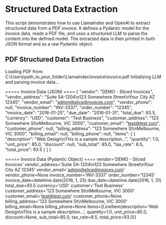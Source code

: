 # Structured Data Extraction

This script demonstrates how to use LlamaIndex and OpenAI to extract structured data
from a PDF invoice. It defines a Pydantic model for the invoice data, reads a PDF
file, and uses a structured LLM to parse the content into the defined model. The
extracted data is then printed in both JSON format and as a raw Pydantic object.

## PDF Structured Data Extraction

Loading PDF from: C:\Users\path_to_your_folder\LlamaIndex\invoice\invoice.pdf
Initializing LLM and parsing invoice data...

===== Invoice Data (JSON) ====
{
  "vendor": "DEMO - Sliced Invoices",
  "vendor_address": "Suite 5A-1204\n123 Somewhere Street\nYour City AZ 12345",
  "vendor_email": "<admin@slicedinvoices.com>",
  "vendor_phone": null,
  "invoice_number": "INV-3337",
  "order_number": "12345",
  "invoice_date": "2016-01-25",
  "due_date": "2016-01-31",
  "total_due": 93.5,
  "currency": "USD",
  "customer": "Test Business",
  "customer_address": "123 Somewhere St\nMelbourne, VIC 3000",
  "customer_email": "<test@test.com>",
  "customer_phone": null,
  "billing_address": "123 Somewhere St\nMelbourne, VIC 3000",
  "billing_email": null,
  "billing_phone": null,
  "items": [
    {
      "description": "Web Design\nThis is a sample description...",
      "quantity": 1.0,
      "unit_price": 85.0,
      "discount": null,
      "sub_total": 85.0,
      "tax_rate": 8.5,
      "total_price": 93.5
    }
  ]
}

===== Invoice Data (Pydantic Object) ====
vendor='DEMO - Sliced Invoices' vendor_address='Suite 5A-1204\n123 Somewhere Street\nYour City AZ 12345' vendor_email='<admin@slicedinvoices.com>' vendor_phone=None invoice_number='INV-3337' order_number='12345' invoice_date=datetime.date(2016, 1, 25) due_date=datetime.date(2016, 1, 31) total_due=93.5 currency='USD' customer='Test Business' customer_address='123 Somewhere St\nMelbourne, VIC 3000' customer_email='<test@test.com>' customer_phone=None billing_address='123 Somewhere St\nMelbourne, VIC 3000' billing_email=None billing_phone=None items=[LineItem(description='Web Design\nThis is a sample description...', quantity=1.0, unit_price=85.0, discount=None, sub_total=85.0, tax_rate=8.5, total_price=93.5)]
